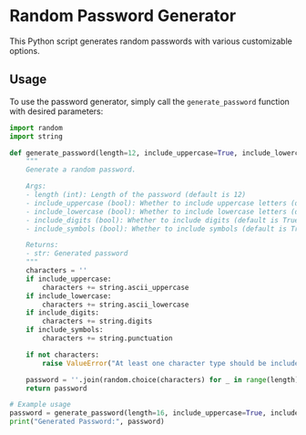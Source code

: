 # Random Password Generator

This Python script generates random passwords with various customizable options.

## Usage

To use the password generator, simply call the `generate_password` function with desired parameters:

```python
import random
import string

def generate_password(length=12, include_uppercase=True, include_lowercase=True, include_digits=True, include_symbols=True):
    """
    Generate a random password.

    Args:
    - length (int): Length of the password (default is 12)
    - include_uppercase (bool): Whether to include uppercase letters (default is True)
    - include_lowercase (bool): Whether to include lowercase letters (default is True)
    - include_digits (bool): Whether to include digits (default is True)
    - include_symbols (bool): Whether to include symbols (default is True)

    Returns:
    - str: Generated password
    """
    characters = ''
    if include_uppercase:
        characters += string.ascii_uppercase
    if include_lowercase:
        characters += string.ascii_lowercase
    if include_digits:
        characters += string.digits
    if include_symbols:
        characters += string.punctuation

    if not characters:
        raise ValueError("At least one character type should be included")

    password = ''.join(random.choice(characters) for _ in range(length))
    return password

# Example usage
password = generate_password(length=16, include_uppercase=True, include_lowercase=True, include_digits=True, include_symbols=True)
print("Generated Password:", password)
